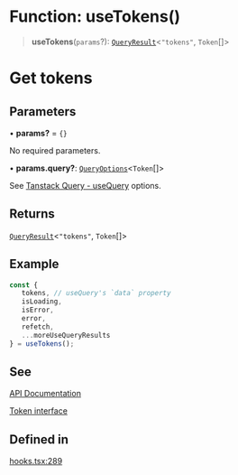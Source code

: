# Function: useTokens()

> **useTokens**(`params`?): [`QueryResult`](/docs/tools/SDK%20React%20Provider/type-aliases/QueryResult.md)\<`"tokens"`, `Token`[]\>

# Get tokens

## Parameters

• **params?** = `{}`

No required parameters.

• **params.query?**: [`QueryOptions`](/docs/tools/SDK%20React%20Provider/type-aliases/QueryOptions.md)\<`Token`[]\>

See [Tanstack Query - useQuery](https://tanstack.com/query/latest/docs/framework/react/reference/useQuery) options.

## Returns

[`QueryResult`](/docs/tools/SDK%20React%20Provider/type-aliases/QueryResult.md)\<`"tokens"`, `Token`[]\>

## Example

```ts
const {
   tokens, // useQuery's `data` property
   isLoading,
   isError,
   error,
   refetch,
   ...moreUseQueryResults
} = useTokens();
```

## See

[API Documentation](https://monerium.dev/api-docs#operation/tokens)

[Token interface](/docs/tools/SDK/interfaces/Token.md)

## Defined in

[hooks.tsx:289](https://github.com/monerium/js-monorepo/blob/main/packages/sdk-react-provider/src/lib/hooks.tsx#L289)
